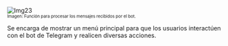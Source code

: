 ![Img23](/img/bot/img23.png)\
<sub><sup>Imagen: Función para procesar los mensajes recibidos por el bot.</sup></sub>

Se encarga de mostrar un menú principal para que 
los usuarios interactúen con el bot de Telegram y 
realicen diversas acciones.